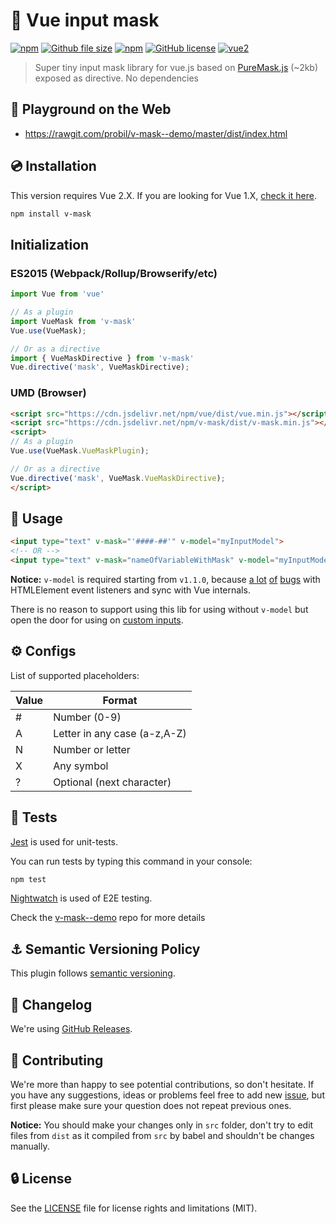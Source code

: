 # :abcd: Vue input mask 
[![npm](https://img.shields.io/npm/v/v-mask.svg)](https://www.npmjs.com/package/v-mask)
[![Github file size](https://img.shields.io/github/size/probil/v-mask/dist/v-mask.min.js.svg)](https://raw.githubusercontent.com/probil/v-mask/master/dist/v-mask.min.js)
[![npm](https://img.shields.io/npm/dm/v-mask.svg)](https://www.npmjs.com/package/v-mask)
[![GitHub license](https://img.shields.io/badge/license-MIT-blue.svg)](https://raw.githubusercontent.com/probil/v-mask/master/LICENSE)
[![vue2](https://img.shields.io/badge/vue-2.x-brightgreen.svg)](https://vuejs.org/)

> Super tiny input mask library for vue.js based on [PureMask.js](https://github.com/romulobrasil/PureMask.js) (~2kb) exposed as directive. No dependencies

## :art: Playground on the Web

- https://rawgit.com/probil/v-mask--demo/master/dist/index.html

## :cd: Installation

This version requires Vue 2.X. If you are looking for Vue 1.X, [check it here](https://github.com/probil/v-mask/tree/vue-1.x).

```sh
npm install v-mask
```

## Initialization

### ES2015 (Webpack/Rollup/Browserify/etc)

```javascript
import Vue from 'vue'

// As a plugin
import VueMask from 'v-mask'
Vue.use(VueMask);

// Or as a directive
import { VueMaskDirective } from 'v-mask'
Vue.directive('mask', VueMaskDirective);
```

### UMD (Browser)

```html
<script src="https://cdn.jsdelivr.net/npm/vue/dist/vue.min.js"></script>
<script src="https://cdn.jsdelivr.net/npm/v-mask/dist/v-mask.min.js"></script>
<script>
// As a plugin
Vue.use(VueMask.VueMaskPlugin);

// Or as a directive
Vue.directive('mask', VueMask.VueMaskDirective);
</script>
```

## :rocket: Usage

```html
<input type="text" v-mask="'####-##'" v-model="myInputModel">
<!-- OR -->
<input type="text" v-mask="nameOfVariableWithMask" v-model="myInputModel">
```
**Notice:** `v-model` is required starting from `v1.1.0`, because [a lot](https://github.com/probil/v-mask/issues/16) [of](https://github.com/probil/v-mask/issues/30) [bugs](https://github.com/probil/v-mask/issues/29) with HTMLElement event listeners and sync with Vue internals.

There is no reason to support using this lib for using without `v-model` but open the door for using on [custom inputs](http://vuejs.org/v2/guide/components.html#Form-Input-Components-using-Custom-Events).

## :gear: Configs

List of supported placeholders:

| Value | Format                       |
|-------|------------------------------|
| #     | Number (0-9)                 |
| A     | Letter in any case (a-z,A-Z) |
| N     | Number or letter             |
| X     | Any symbol                   |
| ?     | Optional (next character)    |

## :syringe: Tests

[Jest](https://github.com/facebook/jest) is used for unit-tests.

You can run tests by typing this command in your console:

```bash
npm test
```

[Nightwatch](http://nightwatchjs.org/) is used of E2E testing.

Check the [v-mask--demo](https://github.com/probil/v-mask--demo) repo for more details


## :anchor: Semantic Versioning Policy

This plugin follows [semantic versioning](http://semver.org/).

## :newspaper: Changelog

We're using [GitHub Releases](https://github.com/probil/v-mask/releases).

## :beers: Contributing

We're more than happy to see potential contributions, so don't hesitate. If you have any suggestions, ideas or problems feel free to add new [issue](https://github.com/vuejs/eslint-plugin-vue/issues), but first please make sure your question does not repeat previous ones.

**Notice:** You should make your changes only in `src` folder, don't try to edit files from `dist` as it compiled from `src` by babel and shouldn't be changes manually.

## :lock: License

See the [LICENSE](LICENSE) file for license rights and limitations (MIT).
